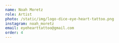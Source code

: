 ```yaml
---
name: Noah Moretz
role: Artist
photo: /static/img/logo-dice-eye-heart-tattoo.png
instagram: noah_moretz
email: eyehearttattoo@gmail.com
order: 4
---
```

